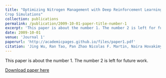```yaml
---
title: "Optimizing Nitrogen Management with Deep Reinforcement Learning and
Crop Simulations"
collection: publications
permalink: /publication/2009-10-01-paper-title-number-1
excerpt: 'This paper is about the number 1. The number 2 is left for future work.'
date: 2009-10-01
venue: 'Journal 1'
paperurl: 'http://academicpages.github.io/files/paper1.pdf'
citation: 'Jing Wu, Ran Tao, Pan Zhao Nicolas F. Martin, Naira Hovakimyan. &quot;Paper Title Number 1.&quot; <i>Journal 1</i>. 1(1).'
---
```

This paper is about the number 1. The number 2 is left for future work.

[Download paper here](http://jingwu6.github.io/files/RL_CVPR_Workshop_New_.pdf)

<!-- Recommended citation: Your Name, You. (2009). "Paper Title Number 1." <i>Journal 1</i>. 1(1). -->
